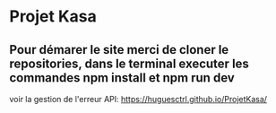 # Projet Kasa
## Pour démarer le site merci de cloner le repositories, dans le terminal executer les commandes npm install et npm run dev

voir la gestion de l'erreur API: https://huguesctrl.github.io/ProjetKasa/
